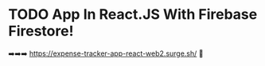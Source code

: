 # TODO App In React.JS With Firebase Firestore!

➡️➡️➡️ https://expense-tracker-app-react-web2.surge.sh/ 🚀